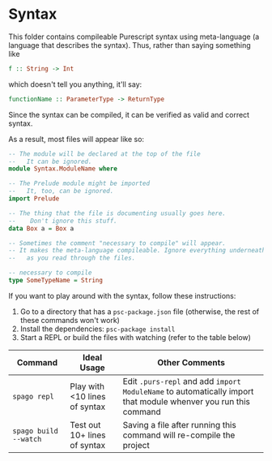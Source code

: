 # Syntax

This folder contains compileable Purescript syntax using meta-language (a language that describes the syntax). Thus, rather than saying something like
```purescript
f :: String -> Int
```
which doesn't tell you anything, it'll say:
```purescript
functionName :: ParameterType -> ReturnType
```

Since the syntax can be compiled, it can be verified as valid and correct syntax.

As a result, most files will appear like so:
```purescript
-- The module will be declared at the top of the file
--   It can be ignored.
module Syntax.ModuleName where

-- The Prelude module might be imported
--   It, too, can be ignored.
import Prelude

-- The thing that the file is documenting usually goes here.
--    Don't ignore this stuff.
data Box a = Box a

-- Sometimes the comment "necessary to compile" will appear.
-- It makes the meta-language compileable. Ignore everything underneath it
--   as you read through the files.

-- necessary to compile
type SomeTypeName = String
```

If you want to play around with the syntax, follow these instructions:
1. Go to a directory that has a `psc-package.json` file (otherwise, the rest of these commands won't work)
2. Install the dependencies: `psc-package install`
3. Start a REPL or build the files with watching (refer to the table below)

| Command | Ideal Usage | Other Comments
| - | - | - |
| `spago repl` | Play with &lt;10 lines of syntax | Edit `.purs-repl` and add `import ModuleName` to automatically import that module whenver you run this command
| `spago build --watch` | Test out 10+ lines of syntax | Saving a file after running this command will re-compile the project |
